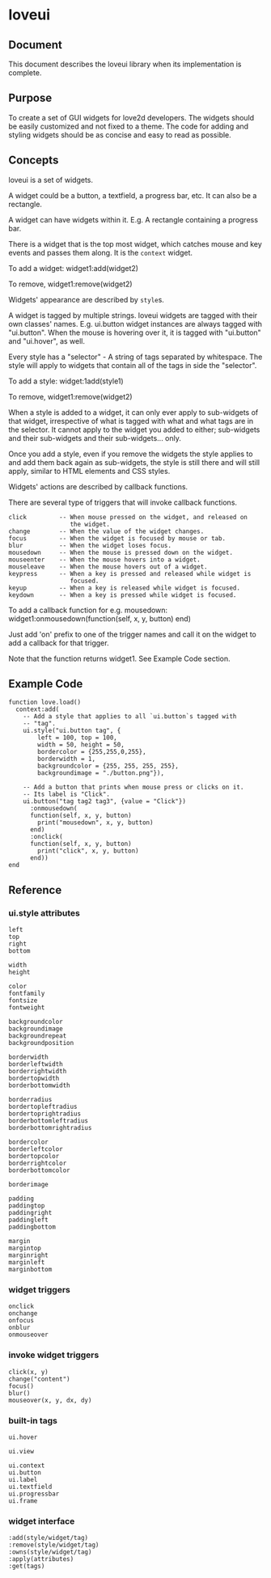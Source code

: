 # loveui #

## Document ##
This document describes the loveui library when its implementation is complete.

## Purpose ##
To create a set of GUI widgets for love2d developers. The widgets should be easily customized and not fixed to a theme. The code for adding and styling widgets should be as concise and easy to read as possible.

## Concepts ##
loveui is a set of widgets.

A widget could be a button, a textfield, a progress bar, etc. It can also be a rectangle.

A widget can have widgets within it. E.g. A rectangle containing a progress bar.

There is a widget that is the top most widget, which catches mouse and key events and passes them along. It is the `context` widget.

To add a widget:
    widget1:add(widget2)
    
To remove,
    widget1:remove(widget2)

Widgets' appearance are described by `style`s. 

A widget is tagged by multiple strings. loveui widgets are tagged with their own classes' names. E.g. ui.button widget instances are always tagged with "ui.button". When the mouse is hovering over it, it is tagged with "ui.button" and "ui.hover", as well.

Every style has a "selector" - A string of tags separated by whitespace. The style will apply to widgets that contain all of the tags in side the "selector".

To add a style:
    widget:1add(style1)

To remove,
    widget1:remove(widget2)
    
When a style is added to a widget, it can only ever apply to sub-widgets of that widget, irrespective of what is tagged with what and what tags are in the selector. It cannot apply to the widget you added to either; sub-widgets and their sub-widgets and their sub-widgets... only.

Once you add a style, even if you remove the widgets the style applies to and add them back again as sub-widgets, the style is still there and will still apply, similar to HTML elements and CSS styles.

Widgets' actions are described by callback functions.

There are several type of triggers that will invoke callback functions.

    click         -- When mouse pressed on the widget, and released on 
                     the widget.
    change        -- When the value of the widget changes.
    focus         -- When the widget is focused by mouse or tab.
    blur          -- When the widget loses focus.
    mousedown     -- When the mouse is pressed down on the widget.
    mouseenter    -- When the mouse hovers into a widget.
    mouseleave    -- When the mouse hovers out of a widget.
    keypress      -- When a key is pressed and released while widget is 
                     focused.
    keyup         -- When a key is released while widget is focused.
    keydown       -- When a key is pressed while widget is focused.

To add a callback function for e.g. mousedown:
    widget1:onmousedown(function(self, x, y, button) end)

Just add 'on' prefix to one of the trigger names and call it on the widget to add a callback for that trigger.

Note that the function returns widget1. See Example Code section.

## Example Code ##

    function love.load()
      context:add(
        -- Add a style that applies to all `ui.button`s tagged with 
        -- "tag".
        ui.style("ui.button tag", {
            left = 100, top = 100, 
            width = 50, height = 50,
            bordercolor = {255,255,0,255},
            borderwidth = 1,
            backgroundcolor = {255, 255, 255, 255}, 
            backgroundimage = "./button.png"}),
         
        -- Add a button that prints when mouse press or clicks on it.
        -- Its label is "Click".
        ui.button("tag tag2 tag3", {value = "Click"})
          :onmousedown( 
          function(self, x, y, button)
            print("mousedown", x, y, button)
          end)
          :onclick(
          function(self, x, y, button)
            print("click", x, y, button)
          end))
    end

## Reference ##

### ui.style attributes ###

    left
    top
    right
    bottom
    
    width
    height
    
    color
    fontfamily
    fontsize
    fontweight
    
    backgroundcolor
    backgroundimage
    backgroundrepeat
    backgroundposition
    
    borderwidth
    borderleftwidth
    borderrightwidth
    bordertopwidth
    borderbottomwidth
    
    borderradius
    bordertopleftradius
    bordertoprightradius
    borderbottomleftradius
    borderbottomrightradius
    
    bordercolor
    borderleftcolor
    bordertopcolor
    borderrightcolor
    borderbottomcolor
    
    borderimage
    
    padding
    paddingtop
    paddingright
    paddingleft
    paddingbottom
    
    margin
    margintop
    marginright
    marginleft
    marginbottom

### widget triggers ###

    onclick
    onchange
    onfocus
    onblur
    onmouseover

### invoke widget triggers ###

    click(x, y)
    change("content")
    focus()
    blur()
    mouseover(x, y, dx, dy)

### built-in tags ###

    ui.hover
    
    ui.view
    
    ui.context
    ui.button
    ui.label
    ui.textfield
    ui.progressbar
    ui.frame

### widget interface ###

    :add(style/widget/tag)
    :remove(style/widget/tag)
    :owns(style/widget/tag)
    :apply(attributes)
    :get(tags)
